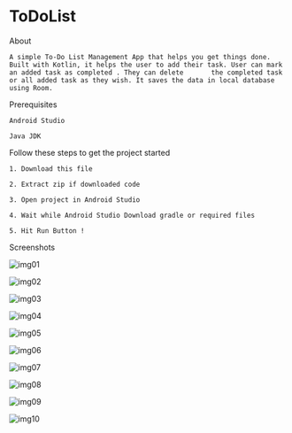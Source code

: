 # ToDoList
About

    A simple To-Do List Management App that helps you get things done. Built with Kotlin, it helps the user to add their task. User can mark an added task as completed . They can delete       the completed task or all added task as they wish. It saves the data in local database using Room.

Prerequisites

    Android Studio
    
    Java JDK
    
Follow these steps to get the project started

    1. Download this file
    
    2. Extract zip if downloaded code
    
    3. Open project in Android Studio
    
    4. Wait while Android Studio Download gradle or required files
    
    5. Hit Run Button !

Screenshots

![img01](https://github.com/KDVVRPavani/ToDoList/assets/85434722/d5122920-cc36-452c-b742-08f06dcb1b00)

![img02](https://github.com/KDVVRPavani/ToDoList/assets/85434722/17909d42-c50d-4109-81e9-1e607872b593)

![img03](https://github.com/KDVVRPavani/ToDoList/assets/85434722/8cb46155-364d-4a43-b934-62feb840ef7f)

![img04](https://github.com/KDVVRPavani/ToDoList/assets/85434722/f47b8bc4-77c5-41ac-aaa9-3c8390ac3478)

![img05](https://github.com/KDVVRPavani/ToDoList/assets/85434722/db435f9b-ad2f-4008-8212-2ac6832afb79)

![img06](https://github.com/KDVVRPavani/ToDoList/assets/85434722/42de1df4-1ac9-485f-a57e-7f39e8d5541b)

![img07](https://github.com/KDVVRPavani/ToDoList/assets/85434722/1f8a401f-6987-4ad8-b1d0-a2ce31d1ff93)

![img08](https://github.com/KDVVRPavani/ToDoList/assets/85434722/93103ffc-68f1-4d42-aeaa-b01926b1d21a)

![img09](https://github.com/KDVVRPavani/ToDoList/assets/85434722/217bbea1-d090-42d7-872a-a6cb8ed8d650)

![img10](https://github.com/KDVVRPavani/ToDoList/assets/85434722/00701e9d-da0a-4a24-902e-4e19b1067db1)
